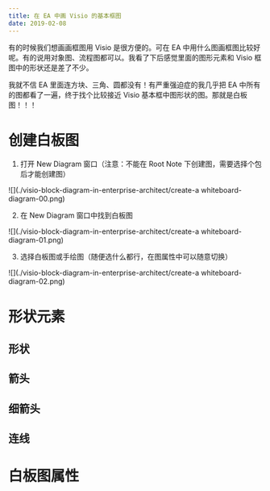 ```yaml
---
title: 在 EA 中画 Visio 的基本框图
date: 2019-02-08
---
```


有的时候我们想画画框图用 Visio 是很方便的。可在 EA 中用什么图画框图比较好呢。有的说用对象图、流程图都可以。我看了下后感觉里面的图形元素和 Visio 框图中的形状还是差了不少。

我就不信 EA 里面连方块、三角、圆都没有！有严重强迫症的我几乎把 EA 中所有的图都看了一遍，终于找个比较接近 Visio 基本框中图形状的图。那就是白板图！！！

# 创建白板图

1. 打开 New Diagram 窗口（注意：不能在 Root Note 下创建图，需要选择个包后才能创建图）

![](./visio-block-diagram-in-enterprise-architect/create-a whiteboard-diagram-00.png)

2. 在 New Diagram 窗口中找到白板图

![](./visio-block-diagram-in-enterprise-architect/create-a whiteboard-diagram-01.png)

3. 选择白板图或手绘图（随便选什么都行，在图属性中可以随意切换）

![](./visio-block-diagram-in-enterprise-architect/create-a whiteboard-diagram-02.png)

# 形状元素

## 形状

## 箭头

## 细箭头

## 连线

# 白板图属性

